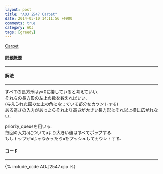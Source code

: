 ```yaml
---
layout: post
title: "AOJ 2547 Carpet"
date: 2014-05-10 14:11:56 +0900
comments: true
category: AOJ
tags: [greedy]
---
```


[Carpet](http://judge.u-aizu.ac.jp/onlinejudge/description.jsp?id=2547)

#### 問題概要

****

#### 解法

****

すべての長方形はy=0に接していると考えていい.  
それらの長方形の左上の数を数えればいい.  
(与えられた図の左上の角になっている部分をカウントする)  
ある高さの入力があったらそれより高さが大きい長方形はそれ以上横に広がれない.  
  
priority_queueを用いる.  
毎回の入力aについてaより大きい値はすべてポップする.  
もしトップがaじゃなかったらaをプッシュしてカウントする.  

#### コード

****

{% include_code AOJ/2547.cpp %}

